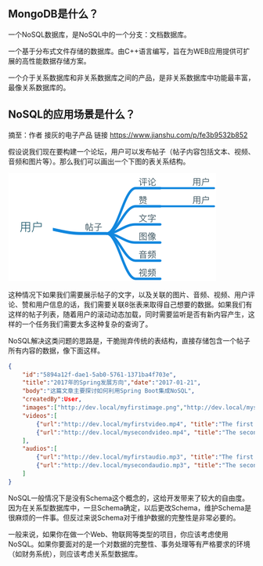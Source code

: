 ## MongoDB是什么？

一个NoSQL数据库，是NoSQL中的一个分支：文档数据库。

一个基于分布式文件存储的数据库。由C++语言编写，旨在为WEB应用提供可扩展的高性能数据存储方案。

一个介于关系数据库和非关系数据库之间的产品，是非关系数据库中功能最丰富，最像关系数据库的。

## NoSQL的应用场景是什么？

摘至：作者 接灰的电子产品 链接 https://www.jianshu.com/p/fe3b9532b852

假设说我们现在要构建一个论坛，用户可以发布帖子（帖子内容包括文本、视频、音频和图片等）。那么我们可以画出一个下图的表关系结构。

![论坛ER简略图](https://github.com/stefanchoo/mongodb_study/blob/master/post.png)

这种情况下如果我们需要展示帖子的文字，以及关联的图片、音频、视频、用户评论、赞和用户信息的话，我们需要关联8张表来取得自己想要的数据。如果我们有这样的帖子列表，随着用户的滚动动态加载，同时需要监听是否有新内容产生，这样的一个任务我们需要太多这种复杂的查询了。

NoSQL解决这类问题的思路是，干脆抛弃传统的表结构，直接存储包含一个帖子所有内容的数据，像下面这样。

```json
{
	"id":"5894a12f-dae1-5ab0-5761-1371ba4f703e",
	"title":"2017年的Spring发展方向","date":"2017-01-21",
	"body":"这篇文章主要探讨如何利用Spring Boot集成NoSQL",
	"createdBy":User,
	"images":["http://dev.local/myfirstimage.png","http://dev.local/mysecondimage.png"],
	"videos":[
 		{"url":"http://dev.local/myfirstvideo.mp4", "title":"The first video"},
		{"url":"http://dev.local/mysecondvideo.mp4", "title":"The second video"} 
	],
	"audios":[ 
		{"url":"http://dev.local/myfirstaudio.mp3", "title":"The first audio"}, 
		{"url":"http://dev.local/mysecondaudio.mp3", "title":"The second audio"} 
	]
}
```

NoSQL一般情况下是没有Schema这个概念的，这给开发带来了较大的自由度。因为在关系型数据库中，一旦Schema确定，以后更改Schema，维护Schema是很麻烦的一件事。但反过来说Schema对于维护数据的完整性是非常必要的。

一般来说，如果你在做一个Web、物联网等类型的项目，你应该考虑使用NoSQL。如果你要面对的是一个对数据的完整性、事务处理等有严格要求的环境（如财务系统），则应该考虑关系型数据库。